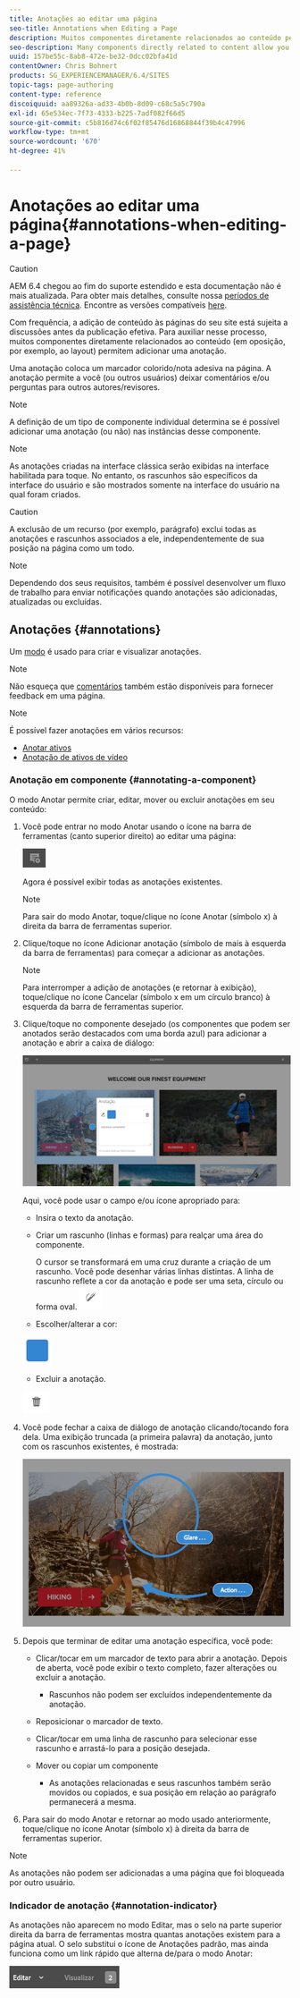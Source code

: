 ```yaml
---
title: Anotações ao editar uma página
seo-title: Annotations when Editing a Page
description: Muitos componentes diretamente relacionados ao conteúdo permitem que você adicione uma anotação
seo-description: Many components directly related to content allow you to add an annotation
uuid: 157be55c-8ab8-472e-be32-0dcc02bfa41d
contentOwner: Chris Bohnert
products: SG_EXPERIENCEMANAGER/6.4/SITES
topic-tags: page-authoring
content-type: reference
discoiquuid: aa89326a-ad33-4b0b-8d09-c68c5a5c790a
exl-id: 65e534ec-7f73-4333-b225-7adf082f66d5
source-git-commit: c5b816d74c6f02f85476d16868844f39b4c47996
workflow-type: tm+mt
source-wordcount: '670'
ht-degree: 41%

---
```


# Anotações ao editar uma página{#annotations-when-editing-a-page}

>[!CAUTION]
>
>AEM 6.4 chegou ao fim do suporte estendido e esta documentação não é mais atualizada. Para obter mais detalhes, consulte nossa [períodos de assistência técnica](https://helpx.adobe.com/br/support/programs/eol-matrix.html). Encontre as versões compatíveis [here](https://experienceleague.adobe.com/docs/).

Com frequência, a adição de conteúdo às páginas do seu site está sujeita a discussões antes da publicação efetiva. Para auxiliar nesse processo, muitos componentes diretamente relacionados ao conteúdo (em oposição, por exemplo, ao layout) permitem adicionar uma anotação.

Uma anotação coloca um marcador colorido/nota adesiva na página. A anotação permite a você (ou outros usuários) deixar comentários e/ou perguntas para outros autores/revisores.

>[!NOTE]
>
>A definição de um tipo de componente individual determina se é possível adicionar uma anotação (ou não) nas instâncias desse componente.

>[!NOTE]
>
>As anotações criadas na interface clássica serão exibidas na interface habilitada para toque. No entanto, os rascunhos são específicos da interface do usuário e são mostrados somente na interface do usuário na qual foram criados.

>[!CAUTION]
>
>A exclusão de um recurso (por exemplo, parágrafo) exclui todas as anotações e rascunhos associados a ele, independentemente de sua posição na página como um todo.

>[!NOTE]
>
>Dependendo dos seus requisitos, também é possível desenvolver um fluxo de trabalho para enviar notificações quando anotações são adicionadas, atualizadas ou excluídas.

## Anotações {#annotations}

Um [modo](/help/sites-authoring/author-environment-tools.md#page-modes) é usado para criar e visualizar anotações.

>[!NOTE]
>
>Não esqueça que [comentários](/help/sites-authoring/basic-handling.md#timeline) também estão disponíveis para fornecer feedback em uma página.

>[!NOTE]
>
>É possível fazer anotações em vários recursos:
>
>* [Anotar ativos](/help/assets/managing-assets-touch-ui.md#annotating)
>* [Anotação de ativos de vídeo](/help/assets/managing-video-assets.md#annotating-video-assets)
>


### Anotação em componente {#annotating-a-component}

O modo Anotar permite criar, editar, mover ou excluir anotações em seu conteúdo:

1. Você pode entrar no modo Anotar usando o ícone na barra de ferramentas (canto superior direito) ao editar uma página:

   ![](do-not-localize/screen_shot_2018-03-22at110414.png)

   Agora é possível exibir todas as anotações existentes.

   >[!NOTE]
   >
   >Para sair do modo Anotar, toque/clique no ícone Anotar (símbolo x) à direita da barra de ferramentas superior.

1. Clique/toque no ícone Adicionar anotação (símbolo de mais à esquerda da barra de ferramentas) para começar a adicionar as anotações.

   >[!NOTE]
   >
   >Para interromper a adição de anotações (e retornar à exibição), toque/clique no ícone Cancelar (símbolo x em um círculo branco) à esquerda da barra de ferramentas superior.

1. Clique/toque no componente desejado (os componentes que podem ser anotados serão destacados com uma borda azul) para adicionar a anotação e abrir a caixa de diálogo:

   ![screen_shot_2018-03-22at110606](assets/screen_shot_2018-03-22at110606.png)

   Aqui, você pode usar o campo e/ou ícone apropriado para:

   * Insira o texto da anotação.
   * Criar um rascunho (linhas e formas) para realçar uma área do componente.

      O cursor se transformará em uma cruz durante a criação de um rascunho. Você pode desenhar várias linhas distintas. A linha de rascunho reflete a cor da anotação e pode ser uma seta, círculo ou forma oval.
   ![](do-not-localize/screen_shot_2018-03-22at110640.png)

   * Escolher/alterar a cor:

   ![](do-not-localize/chlimage_1-19.png)

   * Excluir a anotação.

   ![](do-not-localize/screen_shot_2018-03-22at110647.png)

1. Você pode fechar a caixa de diálogo de anotação clicando/tocando fora dela. Uma exibição truncada (a primeira palavra) da anotação, junto com os rascunhos existentes, é mostrada:

   ![screen_shot_2018-03-22at110850](assets/screen_shot_2018-03-22at110850.png)

1. Depois que terminar de editar uma anotação específica, você pode:

   * Clicar/tocar em um marcador de texto para abrir a anotação. Depois de aberta, você pode exibir o texto completo, fazer alterações ou excluir a anotação.

      * Rascunhos não podem ser excluídos independentemente da anotação.
   * Reposicionar o marcador de texto.
   * Clicar/tocar em uma linha de rascunho para selecionar esse rascunho e arrastá-lo para a posição desejada.
   * Mover ou copiar um componente

      * As anotações relacionadas e seus rascunhos também serão movidos ou copiados, e sua posição em relação ao parágrafo permanecerá a mesma.


1. Para sair do modo Anotar e retornar ao modo usado anteriormente, toque/clique no ícone Anotar (símbolo x) à direita da barra de ferramentas superior.

>[!NOTE]
>As anotações não podem ser adicionadas a uma página que foi bloqueada por outro usuário.

### Indicador de anotação {#annotation-indicator}

As anotações não aparecem no modo Editar, mas o selo na parte superior direita da barra de ferramentas mostra quantas anotações existem para a página atual. O selo substitui o ícone de Anotações padrão, mas ainda funciona como um link rápido que alterna de/para o modo Anotar:

![chlimage_1-242](assets/chlimage_1-242.png)
